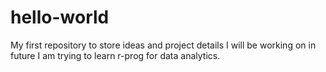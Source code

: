 # hello-world
My first repository to store ideas and project details I will be working on in future
I am trying to learn r-prog for data analytics.
